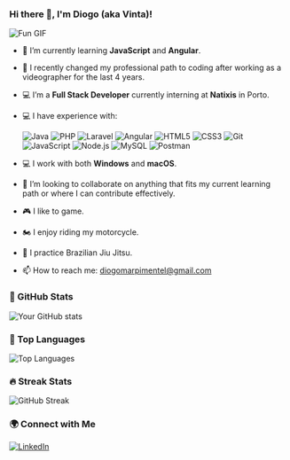 ### Hi there 👋, I'm Diogo (aka Vinta)!

![Fun GIF](https://media2.giphy.com/media/Dh5q0sShxgp13DwrvG/giphy.gif?cid=6c09b952n616abruldpy2y7us796k7vfuauulkzoadrg3g08&ep=v1_gifs_search&rid=giphy.gif&ct=g)

- 🌱 I’m currently learning **JavaScript** and **Angular**.
- 🔄 I recently changed my professional path to coding after working as a videographer for the last 4 years.
- 💻 I’m a **Full Stack Developer** currently interning at **Natixis** in Porto.
- 💻 I have experience with:

  ![Java](https://img.shields.io/badge/Java-ED8B00?style=flat&logo=java&logoColor=white)
  ![PHP](https://img.shields.io/badge/PHP-777BB4?style=flat&logo=php&logoColor=white)
  ![Laravel](https://img.shields.io/badge/Laravel-FF2D20?style=flat&logo=laravel&logoColor=white)
  ![Angular](https://img.shields.io/badge/Angular-DD0031?style=flat&logo=angular&logoColor=white)
  ![HTML5](https://img.shields.io/badge/HTML5-E34F26?style=flat&logo=html5&logoColor=white)
  ![CSS3](https://img.shields.io/badge/CSS3-1572B6?style=flat&logo=css3&logoColor=white)
  ![Git](https://img.shields.io/badge/Git-F05032?style=flat&logo=git&logoColor=white)
  ![JavaScript](https://img.shields.io/badge/JavaScript-F7DF1E?style=flat&logo=javascript&logoColor=black)
  ![Node.js](https://img.shields.io/badge/Node.js-339933?style=flat&logo=nodedotjs&logoColor=white)
  ![MySQL](https://img.shields.io/badge/MySQL-4479A1?style=flat&logo=mysql&logoColor=white)
  ![Postman](https://img.shields.io/badge/Postman-FF6C37?style=flat&logo=postman&logoColor=white)

- 💻 I work with both **Windows** and **macOS**.
- 🔭 I’m looking to collaborate on anything that fits my current learning path or where I can contribute effectively.
- 🎮 I like to game.
- 🏍️ I enjoy riding my motorcycle.
- 🥋 I practice Brazilian Jiu Jitsu.
- 📫 How to reach me: [diogomarpimentel@gmail.com](mailto:diogomarpimentel@gmail.com)

### 🚀 GitHub Stats

![Your GitHub stats](https://github-readme-stats.vercel.app/api?username=vintquatro&show_icons=true&theme=radical)

### 🌟 Top Languages

![Top Languages](https://github-readme-stats.vercel.app/api/top-langs/?username=vintquatro&layout=compact&theme=radical)

### 🔥 Streak Stats

![GitHub Streak](https://streak-stats.demolab.com/?user=vintquatro&theme=radical)

### 🌍 Connect with Me

[![LinkedIn](https://img.shields.io/badge/LinkedIn-Connect-blue?style=flat-square&logo=linkedin)](https://www.linkedin.com/in/vintquatro/)





